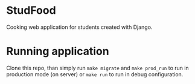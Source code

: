 # StudFood
Cooking web application for students created with Django.

# Running application
Clone this repo, than simply run `make migrate` and `make prod_run` to run in production mode (on server) or `make run` to run in debug configuration.
